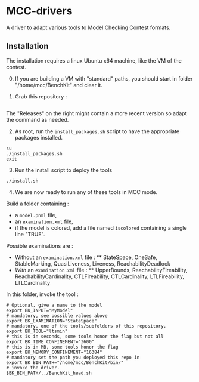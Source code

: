 # MCC-drivers

A driver to adapt various tools to Model Checking Contest formats.


## Installation

The installation requires a linux Ubuntu x64 machine, like the VM of the contest.

 0. If you are building a VM with "standard" paths, you should start in folder "/home/mcc/BenchKit" and clear it.

 1. Grab this repository :
```

```

The "Releases" on the right might contain a more recent version so adapt the command as needed.  

 2. As root, run the `install_packages.sh` script to have the appropriate packages installed.
 
 ```
 su
 ./install_packages.sh
 exit
 ```
 
 3. Run the install script to deploy the tools
 
 ```
 ./install.sh
 ```
 
 4. We are now ready to run any of these tools in MCC mode.
 
 Build a folder containing :
 * a `model.pnml` file, 
 * an `examination.xml` file, 
 * if the model is colored, add a file named `iscolored` containing a single line "TRUE".


Possible examinations are :
 * Without an `examination.xml` file :
 ** StateSpace, OneSafe, StableMarking, QuasiLiveness, Liveness, ReachabilityDeadlock  
 * *With* an `examination.xml` file :
 ** UpperBounds, ReachabilityFireability, ReachabilityCardinality, CTLFireability, CTLCardinality, LTLFireability, LTLCardinality   
 
 In this folder, invoke the tool :
 ```
# Optional, give a name to the model
export BK_INPUT="MyModel"
# mandatory, see possible values above
export BK_EXAMINATION="StateSpace"
# mandatory, one of the tools/subfolders of this repository. 
export BK_TOOL="ltsmin"
# this is in seconds, some tools honor the flag but not all
export BK_TIME_CONFINEMENT="3600"
# this is in MB, some tools honor the flag
export BK_MEMORY_CONFINEMENT="16384"
# mandatory set the path you deployed this repo in
export BK_BIN_PATH="/home/mcc/BenchKit/bin/" 
# invoke the driver.
$BK_BIN_PATH/../BenchKit_head.sh
 ```
 